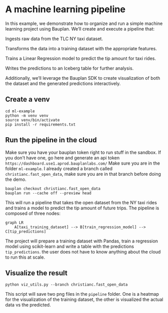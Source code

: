 # A machine learning pipeline

In this example, we demonstrate how to organize and run a simple machine learning project using Bauplan. We’ll create and execute a pipeline that:

Ingests raw data from the TLC NY taxi dataset.

Transforms the data into a training dataset with the appropriate features.

Trains a Linear Regression model to predict the tip amount for taxi rides.

Writes the predictions to an Iceberg table for further analysis.

Additionally, we’ll leverage the Bauplan SDK to create visualization of both the dataset and the generated predictions interactively. 

## Create a venv
```shell
cd ml-example
python -m venv venv
source venv/bin/activate
pip install -r requirements.txt
```

## Run the pipeline in the cloud
Make sure you have your bauplan token right to run stuff in the sandbox. 
If you don't have one, go here and generate an api token `https://dashboard.use1.aprod.bauplanlabs.com/`
Make sure you are in the folder `ml-example`. I already created a branch called `christianc.fast_open_data`, make sure you are in that branch before doing the demo.

```shell
bauplan checkout christianc.fast_open_data
bauplan run --cache off --preview head
```
This will run a pipeline that takes the open dataset from the NY taxi rides and trains a model to predict the tip amount of future trips.
The pipeline is composed of three nodes: 

```mermaid
graph LR
    A[taxi_training_dataset] --> B[train_regression_model] --> C[tip_predictions]
```
The project will prepare a training dataset with Pandas, train a regression model using scikit-learn and write a table with the predictions `tip_predictions`.
the user does not have to know anything about the cloud to run this at scale.

## Visualize the result

```shell 
python viz_utils.py --branch christianc.fast_open_data
```
This script will save two png files in the `pipeline` folder. One is a heatmap for the visualization of the training dataset, the other is visualized the actual data vs the predicted. 
